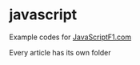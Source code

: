 # javascript
Example codes for [JavaScriptF1.com](https://javascriptf1.com)

Every article has its own folder
